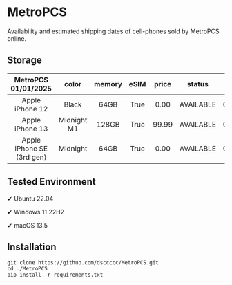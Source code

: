 # MetroPCS
Availability and estimated shipping dates of cell-phones sold by MetroPCS online.
## Storage
|MetroPCS 01/01/2025|color|memory|eSIM|price|status|shipping from|shipping to|
|:--:|:--:|:--:|:--:|:--:|:--:|:--:|:--:|
|Apple iPhone 12|Black|64GB|True|0.00|AVAILABLE|01/01/2025|01/06/2025|
|Apple iPhone 13|Midnight M1|128GB|True|99.99|AVAILABLE|01/01/2025|01/06/2025|
|Apple iPhone SE (3rd gen)|Midnight|64GB|True|0.00|AVAILABLE|01/01/2025|01/06/2025|

## Tested Environment
✔ Ubuntu 22.04

✔ Windows 11 22H2

✔ macOS 13.5
## Installation
```
git clone https://github.com/dsccccc/MetroPCS.git
cd ./MetroPCS
pip install -r requirements.txt
```
